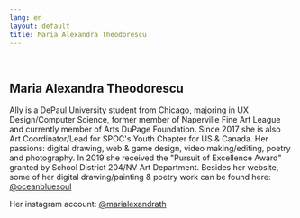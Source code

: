 ```yaml
---
lang: en
layout: default
title: Maria Alexandra Theodorescu
---
```


<br>
<div class="container">
    <h2>Maria Alexandra Theodorescu</h2>
    <div class="row">
        <div class="col-sm-6">
            <p> Ally is a DePaul University student from Chicago, majoring in UX Design/Computer Science, former member of Naperville Fine Art League and currently member of Arts DuPage Foundation. Since 2017 she is also Art Coordinator/Lead for SPOC's Youth Chapter for US & Canada. Her passions: digital drawing, web & game design, video making/editing, poetry and photography. In 2019 she received the "Pursuit of Excellence Award" granted by School District 204/NV Art Department.
            Besides her website, some of her digital drawing/painting & poetry work can be found here:
            <a href="https://www.instagram.com/oceanbluesoul/?hl=en" target="_blank">@oceanbluesoul</a>
            </p>
            <p> Her instagram account: <a href="https://www.instagram.com/marialexandrath/" target="_blank">@marialexandrath</a>
            </p>
        </div> 
    </div>
    <br>   
</div>
<br>
<br>